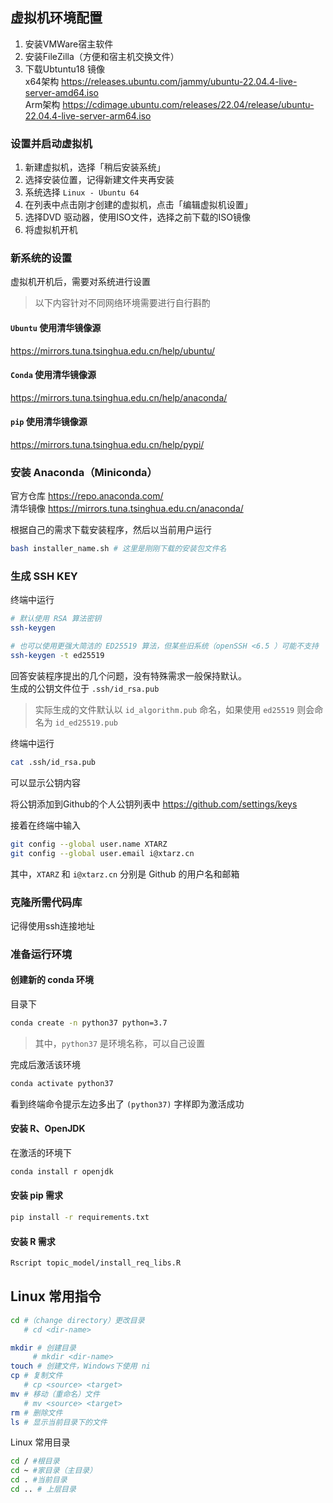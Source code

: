 
## 虚拟机环境配置

1. 安装VMWare宿主软件
2. 安装FileZilla（方便和宿主机交换文件）
3. 下载Ubtuntu18 镜像    
   x64架构  https://releases.ubuntu.com/jammy/ubuntu-22.04.4-live-server-amd64.iso  
   Arm架构 https://cdimage.ubuntu.com/releases/22.04/release/ubuntu-22.04.4-live-server-arm64.iso


### 设置并启动虚拟机

1. 新建虚拟机，选择「稍后安装系统」
2. 选择安装位置，记得新建文件夹再安装
3. 系统选择 `Linux - Ubuntu 64`
4. 在列表中点击刚才创建的虚拟机，点击「编辑虚拟机设置」
5. 选择DVD 驱动器，使用ISO文件，选择之前下载的ISO镜像
6. 将虚拟机开机
   
### 新系统的设置

虚拟机开机后，需要对系统进行设置

> 以下内容针对不同网络环境需要进行自行斟酌

#### `Ubuntu` 使用清华镜像源
https://mirrors.tuna.tsinghua.edu.cn/help/ubuntu/

#### `Conda` 使用清华镜像源
https://mirrors.tuna.tsinghua.edu.cn/help/anaconda/

#### `pip` 使用清华镜像源
https://mirrors.tuna.tsinghua.edu.cn/help/pypi/


### 安装 Anaconda（Miniconda）

官方仓库 https://repo.anaconda.com/  
清华镜像 https://mirrors.tuna.tsinghua.edu.cn/anaconda/

根据自己的需求下载安装程序，然后以当前用户运行
```bash
bash installer_name.sh # 这里是刚刚下载的安装包文件名
```

### 生成 SSH KEY

终端中运行

```bash
# 默认使用 RSA 算法密钥
ssh-keygen

# 也可以使用更强大简洁的 ED25519 算法，但某些旧系统（openSSH <6.5 ）可能不支持
ssh-keygen -t ed25519
```
回答安装程序提出的几个问题，没有特殊需求一般保持默认。  
生成的公钥文件位于 `.ssh/id_rsa.pub`
> 实际生成的文件默认以 `id_algorithm.pub` 命名，如果使用 `ed25519` 则会命名为 `id_ed25519.pub`

终端中运行

```bash
cat .ssh/id_rsa.pub
```

可以显示公钥内容

将公钥添加到Github的个人公钥列表中 https://github.com/settings/keys 

接着在终端中输入

```bash
git config --global user.name XTARZ
git config --global user.email i@xtarz.cn
```

其中，`XTARZ` 和 `i@xtarz.cn` 分别是 Github 的用户名和邮箱




### 克隆所需代码库

记得使用ssh连接地址


### 准备运行环境

#### 创建新的 conda 环境

目录下
```bash
conda create -n python37 python=3.7
```
> 其中，`python37` 是环境名称，可以自己设置

完成后激活该环境
```bash
conda activate python37
```

看到终端命令提示左边多出了 `(python37)` 字样即为激活成功

#### 安装 R、OpenJDK

在激活的环境下

```bash
conda install r openjdk
```

#### 安装 pip 需求

```bash
pip install -r requirements.txt
```

#### 安装 R 需求

```bash
Rscript topic_model/install_req_libs.R
```

## Linux 常用指令

```bash
cd #（change directory）更改目录
   # cd <dir-name>

mkdir # 创建目录
     # mkdir <dir-name>
touch # 创建文件，Windows下使用 ni
cp # 复制文件
   # cp <source> <target>
mv # 移动（重命名）文件
   # mv <source> <target>
rm # 删除文件
ls # 显示当前目录下的文件
```

Linux 常用目录

```bash
cd / #根目录
cd ~ #家目录（主目录）
cd . #当前目录
cd .. # 上层目录
```
